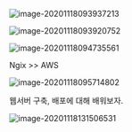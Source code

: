 ![image-20201118093937213](C:%5CUsers%5CMinho%5CAppData%5CRoaming%5CTypora%5Ctypora-user-images%5Cimage-20201118093937213.png)

![image-20201118093920752](C:%5CUsers%5CMinho%5CAppData%5CRoaming%5CTypora%5Ctypora-user-images%5Cimage-20201118093920752.png)

![image-20201118094735561](C:%5CUsers%5CMinho%5CAppData%5CRoaming%5CTypora%5Ctypora-user-images%5Cimage-20201118094735561.png)

Ngix >> AWS

![image-20201118095714802](C:%5CUsers%5CMinho%5CAppData%5CRoaming%5CTypora%5Ctypora-user-images%5Cimage-20201118095714802.png)

웹서버 구축, 배포에 대해 배워보자.



![image-20201118131506531](C:%5CUsers%5CMinho%5CAppData%5CRoaming%5CTypora%5Ctypora-user-images%5Cimage-20201118131506531.png)